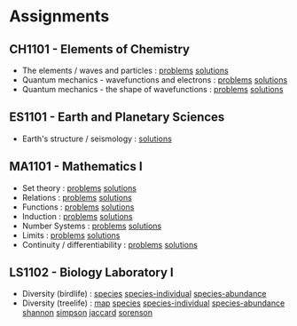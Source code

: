 # Assignments

## CH1101 - Elements of Chemistry
- The elements / waves and particles : [problems](CH1101/problemsheet1.pdf) [solutions](CH1101/solutionsheet1.pdf)
- Quantum mechanics - wavefunctions and electrons : [problems](CH1101/problemsheet2.pdf) [solutions](CH1101/solutionsheet2.pdf)
- Quantum mechanics - the shape of wavefunctions : [problems](CH1101/problemsheet3.pdf) [solutions](CH1101/solutionsheet3.pdf)

## ES1101 - Earth and Planetary Sciences
- Earth's structure / seismology : [solutions](ES1101/solutionsheet1.pdf)

## MA1101 - Mathematics I
- Set theory : [problems](MA1101/problemsheet1.pdf) [solutions](MA1101/solutionsheet1.pdf)
- Relations : [problems](MA1101/problemsheet2.pdf) [solutions](MA1101/solutionsheet2.pdf)
- Functions : [problems](MA1101/problemsheet3.pdf) [solutions](MA1101/solutionsheet3.pdf)
- Induction : [problems](MA1101/problemsheet4.pdf) [solutions](MA1101/solutionsheet4.pdf)
- Number Systems : [problems](MA1101/problemsheet5.pdf) [solutions](MA1101/solutionsheet5.pdf)
- Limits : [problems](MA1101/problemsheet7.pdf) [solutions](MA1101/solutionsheet7.pdf)
- Continuity / differentiability : [problems](MA1101/problemsheet8.pdf) [solutions](MA1101/solutionsheet8.pdf)

## LS1102 - Biology Laboratory I
- Diversity (birdlife) : [species](LS1102/bird_diversity.png) [species-individual](LS1102/bird_species_individual.png)
[species-abundance](LS1102/bird_species_abundance.png)
- Diversity (treelife) : [map](LS1102/tree_heatmap.png) [species](LS1102/tree_diversity.png) [species-individual](LS1102/tree_species_individual.png)
[species-abundance](LS1102/tree_species_abundance.png) [shannon](LS1102/tree_diversity_shannon.png) [simpson](LS1102/tree_diversity_simpson.png)
[jaccard](LS1102/tree_diversity_jaccard.png) [sorenson](LS1102/tree_diversity_sorenson.png)
